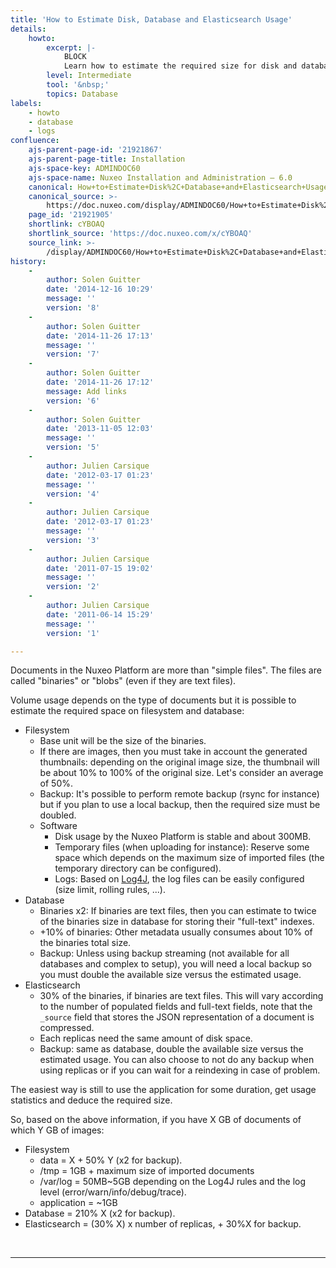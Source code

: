 ```yaml
---
title: 'How to Estimate Disk, Database and Elasticsearch Usage'
details:
    howto:
        excerpt: |-
            BLOCK
            Learn how to estimate the required size for disk and database.
        level: Intermediate
        tool: '&nbsp;'
        topics: Database
labels:
    - howto
    - database
    - logs
confluence:
    ajs-parent-page-id: '21921867'
    ajs-parent-page-title: Installation
    ajs-space-key: ADMINDOC60
    ajs-space-name: Nuxeo Installation and Administration — 6.0
    canonical: How+to+Estimate+Disk%2C+Database+and+Elasticsearch+Usage
    canonical_source: >-
        https://doc.nuxeo.com/display/ADMINDOC60/How+to+Estimate+Disk%2C+Database+and+Elasticsearch+Usage
    page_id: '21921905'
    shortlink: cYBOAQ
    shortlink_source: 'https://doc.nuxeo.com/x/cYBOAQ'
    source_link: >-
        /display/ADMINDOC60/How+to+Estimate+Disk%2C+Database+and+Elasticsearch+Usage
history:
    - 
        author: Solen Guitter
        date: '2014-12-16 10:29'
        message: ''
        version: '8'
    - 
        author: Solen Guitter
        date: '2014-11-26 17:13'
        message: ''
        version: '7'
    - 
        author: Solen Guitter
        date: '2014-11-26 17:12'
        message: Add links
        version: '6'
    - 
        author: Solen Guitter
        date: '2013-11-05 12:03'
        message: ''
        version: '5'
    - 
        author: Julien Carsique
        date: '2012-03-17 01:23'
        message: ''
        version: '4'
    - 
        author: Julien Carsique
        date: '2012-03-17 01:23'
        message: ''
        version: '3'
    - 
        author: Julien Carsique
        date: '2011-07-15 19:02'
        message: ''
        version: '2'
    - 
        author: Julien Carsique
        date: '2011-06-14 15:29'
        message: ''
        version: '1'

---
```

Documents in the Nuxeo Platform are more than "simple files". The files are called "binaries" or "blobs" (even if they are text files).

Volume usage depends on the type of documents but it is possible to estimate the required space on filesystem and database:

*   Filesystem
    *   Base unit will be the size of the binaries.
    *   If there are images, then you must take in account the generated thumbnails: depending on the original image size, the thumbnail will be about 10% to 100% of the original size. Let's consider an average of 50%.
    *   Backup: It's possible to perform remote backup (rsync for instance) but if you plan to use a local backup, then the required size must be doubled.
    *   Software
        *   Disk usage by the Nuxeo Platform is stable and about 300MB.
        *   Temporary files (when uploading for instance): Reserve some space which depends on the maximum size of imported files (the temporary directory can be configured).
        *   Logs: Based on [Log4J](http://logging.apache.org/log4j/index.html), the log files can be easily configured (size limit, rolling rules, ...).
*   Database
    *   Binaries x2: If binaries are text files, then you can estimate to twice of the binaries size in database for storing their "full-text" indexes.
    *   +10% of binaries: Other metadata usually consumes about 10% of the binaries total size.
    *   Backup: Unless using backup streaming (not available for all databases and complex to setup), you will need a local backup so you must double the available size versus the estimated usage.
*   Elasticsearch
    *   30% of the binaries, if binaries are text files. This will vary according to the number of populated fields and full-text fields, note that the `_source` field that stores the JSON representation of a document is compressed.
    *   Each replicas need the same amount of disk space.
    *   Backup: same as database, double the available size versus the estimated usage. You can also choose to not do any backup when using replicas or if you can wait for a reindexing in case of problem.

The easiest way is still to use the application for some duration, get usage statistics and deduce the required size.

So, based on the above information, if you have X GB of documents of which Y GB of images:

*   Filesystem
    *   data = X + 50% Y (x2 for backup).
    *   /tmp = 1GB + maximum size of imported documents
    *   /var/log = 50MB~5GB depending on the Log4J rules and the log level (error/warn/info/debug/trace).
    *   application = ~1GB
*   Database = 210% X (x2 for backup).
*   Elasticsearch = (30% X) x number of replicas, + 30%X for backup.

&nbsp;

* * *